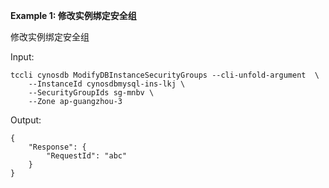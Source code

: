 **Example 1: 修改实例绑定安全组**

修改实例绑定安全组

Input: 

```
tccli cynosdb ModifyDBInstanceSecurityGroups --cli-unfold-argument  \
    --InstanceId cynosdbmysql-ins-lkj \
    --SecurityGroupIds sg-mnbv \
    --Zone ap-guangzhou-3
```

Output: 
```
{
    "Response": {
        "RequestId": "abc"
    }
}
```

